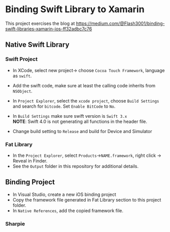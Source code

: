 
# Binding Swift Library to Xamarin

This project exercises the blog at https://medium.com/@Flash3001/binding-swift-libraries-xamarin-ios-ff32adbc7c76

## Native Swift Library

### Swift Project

- In XCode, select new project-> choose `Cocoa Touch Framework`, language as `swift`.

- Add the swift code, make sure at least the calling code inherits from `NSObject`.

- In `Project Explorer`, select the `xcode project`, choose `Build Settings` and search for `bitcode`. Set `Enable BitCode` to `No`.

- In `Build Settings` make sure swift version is `Swift 3.x`  
  **NOTE**: Swift 4.0 is not generating all functions in the header file.

- Change build setting to `Release` and build for Device and Simulator

### Fat Library

- In the `Project Explorer`, select `Products`->`NAME.framework`, right click -> Reveal in Finder.
- See the `Output` folder in this repository for additional details.


## Binding Project

- In Visual Studio, create a new iOS binding project
- Copy the framework file generated in Fat Library section to this project folder.
- In `Native References`, add the copied framework file.

### Sharpie





